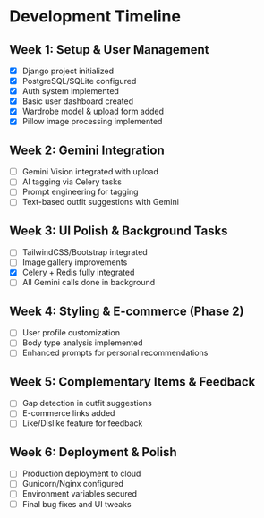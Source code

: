 # Development Timeline

## Week 1: Setup & User Management
- [x] Django project initialized
- [x] PostgreSQL/SQLite configured
- [x] Auth system implemented
- [x] Basic user dashboard created
- [x] Wardrobe model & upload form added
- [x] Pillow image processing implemented

## Week 2: Gemini Integration
- [ ] Gemini Vision integrated with upload
- [ ] AI tagging via Celery tasks
- [ ] Prompt engineering for tagging
- [ ] Text-based outfit suggestions with Gemini

## Week 3: UI Polish & Background Tasks
- [ ] TailwindCSS/Bootstrap integrated
- [ ] Image gallery improvements
- [x] Celery + Redis fully integrated
- [ ] All Gemini calls done in background

## Week 4: Styling & E-commerce (Phase 2)
- [ ] User profile customization
- [ ] Body type analysis implemented
- [ ] Enhanced prompts for personal recommendations

## Week 5: Complementary Items & Feedback
- [ ] Gap detection in outfit suggestions
- [ ] E-commerce links added
- [ ] Like/Dislike feature for feedback

## Week 6: Deployment & Polish
- [ ] Production deployment to cloud
- [ ] Gunicorn/Nginx configured
- [ ] Environment variables secured
- [ ] Final bug fixes and UI tweaks
